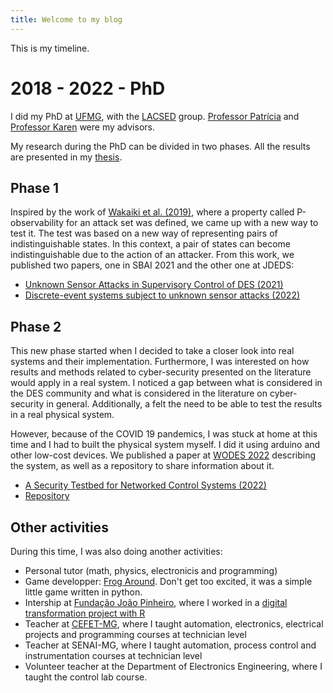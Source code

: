 ```yaml
---
title: Welcome to my blog
---
```


This is my timeline. 


# 2018 - 2022 - PhD

I did my PhD at [UFMG](https://ufmg.br/), with the [LACSED](https://lacsed.eng.ufmg.br/) group. [Professor Patrícia](https://somos.ufmg.br/professor/patricia-nascimento-pena) and [Professor Karen](https://smithengineering.queensu.ca/directory/faculty/karen-rudie) were my advisors.

My research during the PhD can be divided in two phases. All the results are presented in my [thesis](papers/mine/thesis_Michel_final_version.pdf). 

## Phase 1

Inspired by the work of [Wakaiki et al. (2019)](papers/others/Wakaiki2019_Article_SupervisoryControlOfDiscrete_E.pdf), where a property called P-observability for an attack set was defined, we came up with a new way to test it. The test was based on a new way of representing pairs of indistinguishable states. In this context, a pair of states can become indistinguishable due to the action of an attacker. From this work, we published two papers, one in SBAI 2021 and the other one at JDEDS:
- [Unknown Sensor Attacks in Supervisory Control of DES (2021)](papers/mine/Alves_Pena_Karen_Rudie___2021___Unknown_Sensor_Attacks_in_Supervisory_Control_of_DES.pdf)
- [Discrete-event systems subject to unknown sensor attacks (2022)](papers/mine/Alves_Pena_Rudie___2022___Discrete_event_systems_subject_to_unknown_sensor_attacks.pdf)

## Phase 2

This new phase started when I decided to take a closer look into real systems and their implementation. Furthermore, I was interested on how results and methods related to cyber-security presented on the literature would apply in a real system. I noticed a gap between what is considered in the DES community and what is considered in the literature on cyber-security in general. Additionally, a felt the need to be able to test the results in a real physical system. 

However, because of the COVID 19 pandemics, I was stuck at home at this time and I had to built the physical system myself. I did it using arduino and other low-cost devices. We published a paper at [WODES 2022](https://wodes2022.ciirc.cvut.cz/) describing the system, as well as a repository to share information about it.

- [A Security Testbed for Networked Control Systems (2022)](papers/mine/Alves_Pena_Rudie_2022_Testbed_for_Networked_Control_Systems.pdf)
- [Repository](https://lacsed.github.io/security-testbed/)

## Other activities

During this time, I was also doing another activities:
- Personal tutor (math, physics, electronicis and programming)
- Game developper: [Frog Around](https://github.com/michelrodrigo/frogAround). Don't get too excited, it was a simple little game written in python. 
- Intership at [Fundação João Pinheiro](https://fjp.mg.gov.br/), where I worked in a [digital transformation project with R](https://github.com/FundacaoJoaoPinheiro/R/tree/main)
- Teacher at [CEFET-MG](https://www.cefetmg.br/), where I taught automation, electronics, electrical projects and programming courses at technician level
- Teacher at SENAI-MG, where I taught automation, process control and instrumentation courses at technician level
- Volunteer teacher at the Department of Electronics Engineering, where I taught the control lab course.
